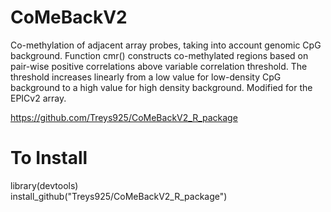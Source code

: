 # CoMeBackV2
Co-methylation of adjacent array probes, taking into account genomic CpG background. Function cmr() constructs co-methylated regions based on pair-wise positive correlations above variable correlation threshold.  The threshold increases linearly from a low value for low-density CpG background to a high value for high density background. Modified for the EPICv2 array.

https://github.com/Treys925/CoMeBackV2_R_package

# To Install
library(devtools) <br />
install_github("Treys925/CoMeBackV2_R_package")
